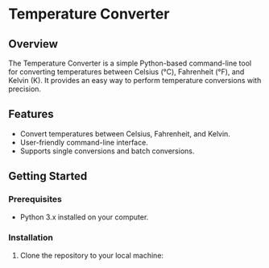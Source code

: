 # Temperature Converter

## Overview

The Temperature Converter is a simple Python-based command-line tool for converting temperatures between Celsius (°C), Fahrenheit (°F), and Kelvin (K). It provides an easy way to perform temperature conversions with precision.

## Features

- Convert temperatures between Celsius, Fahrenheit, and Kelvin.
- User-friendly command-line interface.
- Supports single conversions and batch conversions.

## Getting Started

### Prerequisites

- Python 3.x installed on your computer.

### Installation

1. Clone the repository to your local machine:

   ```bash
